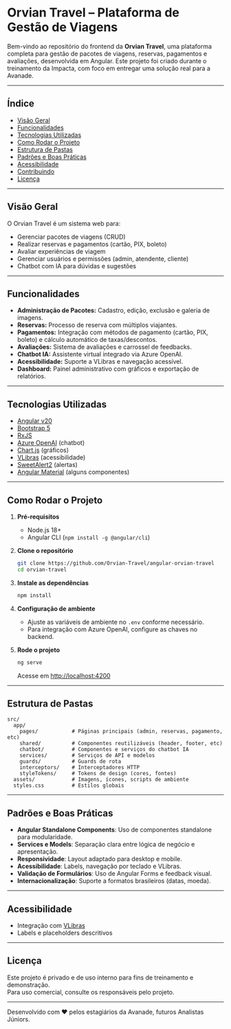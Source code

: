 # Orvian Travel – Plataforma de Gestão de Viagens

Bem-vindo ao repositório do frontend da **Orvian Travel**, uma plataforma completa para gestão de pacotes de viagens, reservas, pagamentos e avaliações, desenvolvida em Angular. Este projeto foi criado durante o treinamento da Impacta, com foco em entregar uma solução real para a Avanade.

---

## Índice

- [Visão Geral](#visão-geral)
- [Funcionalidades](#funcionalidades)
- [Tecnologias Utilizadas](#tecnologias-utilizadas)
- [Como Rodar o Projeto](#como-rodar-o-projeto)
- [Estrutura de Pastas](#estrutura-de-pastas)
- [Padrões e Boas Práticas](#padrões-e-boas-práticas)
- [Acessibilidade](#acessibilidade)
- [Contribuindo](#contribuindo)
- [Licença](#licença)

---

## Visão Geral

O Orvian Travel é um sistema web para:

- Gerenciar pacotes de viagens (CRUD)
- Realizar reservas e pagamentos (cartão, PIX, boleto)
- Avaliar experiências de viagem
- Gerenciar usuários e permissões (admin, atendente, cliente)
- Chatbot com IA para dúvidas e sugestões

---

## Funcionalidades

- **Administração de Pacotes:** Cadastro, edição, exclusão e galeria de imagens.
- **Reservas:** Processo de reserva com múltiplos viajantes.
- **Pagamentos:** Integração com métodos de pagamento (cartão, PIX, boleto) e cálculo automático de taxas/descontos.
- **Avaliações:** Sistema de avaliações e carrossel de feedbacks.
- **Chatbot IA:** Assistente virtual integrado via Azure OpenAI.
- **Acessibilidade:** Suporte a VLibras e navegação acessível.
- **Dashboard:** Painel administrativo com gráficos e exportação de relatórios.

---

## Tecnologias Utilizadas

- [Angular v20](https://angular.io/)
- [Bootstrap 5](https://getbootstrap.com/)
- [RxJS](https://rxjs.dev/)
- [Azure OpenAI](https://azure.microsoft.com/en-us/products/ai-services/openai-service) (chatbot)
- [Chart.js](https://www.chartjs.org/) (gráficos)
- [VLibras](https://www.gov.br/governodigital/pt-br/vlibras) (acessibilidade)
- [SweetAlert2](https://sweetalert2.github.io/) (alertas)
- [Angular Material](https://material.angular.io/) (alguns componentes)

---

## Como Rodar o Projeto

1. **Pré-requisitos**
   - Node.js 18+
   - Angular CLI (`npm install -g @angular/cli`)

2. **Clone o repositório**
   ```bash
   git clone https://github.com/Orvian-Travel/angular-orvian-travel
   cd orvian-travel
   ```

3. **Instale as dependências**
   ```bash
   npm install
   ```

4. **Configuração de ambiente**
   - Ajuste as variáveis de ambiente no `.env`  conforme necessário.
   - Para integração com Azure OpenAI, configure as chaves no backend.

5. **Rode o projeto**
   ```bash
   ng serve
   ```
   Acesse em [http://localhost:4200](http://localhost:4200)

---

## Estrutura de Pastas

```
src/
  app/
    pages/           # Páginas principais (admin, reservas, pagamento, etc)
    shared/          # Componentes reutilizáveis (header, footer, etc)
    chatbot/         # Componentes e serviços do chatbot IA
    services/        # Serviços de API e modelos
    guards/          # Guards de rota
    interceptors/    # Interceptadores HTTP
    styleTokens/     # Tokens de design (cores, fontes)
  assets/            # Imagens, ícones, scripts de ambiente
  styles.css         # Estilos globais
```

---

## Padrões e Boas Práticas

- **Angular Standalone Components**: Uso de componentes standalone para modularidade.
- **Services e Models**: Separação clara entre lógica de negócio e apresentação.
- **Responsividade**: Layout adaptado para desktop e mobile.
- **Acessibilidade**: Labels, navegação por teclado e VLibras.
- **Validação de Formulários**: Uso de Angular Forms e feedback visual.
- **Internacionalização**: Suporte a formatos brasileiros (datas, moeda).

---

## Acessibilidade

- Integração com [VLibras](https://www.gov.br/governodigital/pt-br/vlibras)
- Labels e placeholders descritivos

---

## Licença

Este projeto é privado e de uso interno para fins de treinamento e demonstração.  
Para uso comercial, consulte os responsáveis pelo projeto.

---

Desenvolvido com ❤️ pelos estagiários da Avanade, futuros Analistas Júniors.